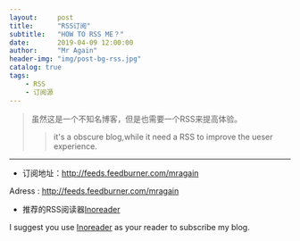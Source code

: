 ```yaml
---
layout:     post
title:      "RSS订阅"
subtitle:   "HOW TO RSS ME？"
date:       2019-04-09 12:00:00
author:     "Mr Again"
header-img: "img/post-bg-rss.jpg"
catalog: true
tags:
    - RSS
    - 订阅源
---
```


> 虽然这是一个不知名博客，但是也需要一个RSS来提高体验。
>> it's a obscure blog,while it need a RSS to improve the ueser experience.

------

* 订阅地址：http://feeds.feedburner.com/mragain

Adress : http://feeds.feedburner.com/mragain

* 推荐的RSS阅读器[Inoreader](https://www.inoreader.com/)

I suggest you use [Inoreader](https://www.inoreader.com/) as your reader to subscribe my blog.